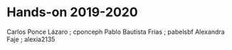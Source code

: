 Hands-on 2019-2020
==================
Carlos Ponce Lázaro ; cponceph
Pablo Bautista Frias ; pabelsbf
Alexandra Faje ; alexia2135
